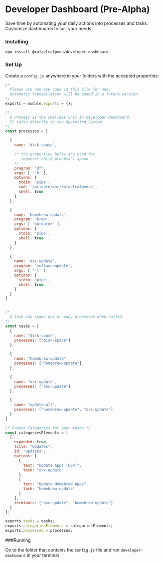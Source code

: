 # Developer Dashboard (Pre-Alpha)

Save time by automating your daily actions into processes and tasks. Customize dashboards to suit your needs.

### Installing

`npm install @rafaelcalpena/developer-dashboard`

### Set Up

Create a `config.js` anywhere in your folders with the accepted properties:

```javascript
/*
  Please use non-es6 code in this file for now.
  Automatic transpilation will be added in a future version.
*/
exports = module.exports = {};

/*
  A Process is the smallest unit in developer-dashboard.
  It talks directly to the Operating System.
*/
const processes = [

  {
    name: 'disk-space',    

    /* the properties below are used for
       require('child_process').spawn
    */
    program: 'df',
    args: [ '-h' ],
    options: {
      stdio: 'pipe',
      cwd: '/private/var/rafaelcalpena/',
      shell: true
    }
  },

  {
    name: 'homebrew-update',    
    program: 'brew',
    args: [ 'outdated' ],
    options: {
      stdio: 'pipe',
      shell: true
    }
  },

  {
    name: 'osx-update',    
    program: 'softwareupdate',
    args: [ '-l' ],
    options: {
      stdio: 'pipe',
      shell: true
    }
  }
]


/*
  A task can spawn one or many processes when called.
*/
const tasks = [
  {
    name: "disk-space",
    processes: ["disk-space"]
  },

  {
    name: "homebrew-update",
    processes: ["homebrew-update"]
  },

  {
    name: "osx-update",
    processes: ["osx-update"]
  },

  {
    name: "update-all",
    processes: ["homebrew-update", "osx-update"]
  }
]

/* Create Categories for your tasks */
const categoriesElements = [
  {
    expanded: true,
    title: "Updates",
    id: 'updates',
    buttons: [
      {
        text: "Update Apps (OSX)",
        task: "osx-update"
      },
      {
        text: "Update Homebrew Apps",
        task: "homebrew-update"
      }
    ],
    terminals: ["osx-update", "homebrew-update"]
  }
];

exports.tasks = tasks;
exports.categoriesElements = categoriesElements;
exports.processes = processes;

```

###Running

Go to the folder that contains the `config.js` file and run `developer-dashboard` in your terminal
